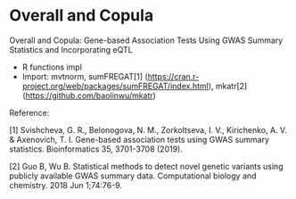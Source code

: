 # Overall and Copula
Overall and Copula: Gene-based Association Tests Using GWAS Summary Statistics and Incorporating eQTL
* R functions impl
* Import: mvtnorm, sumFREGAT[1] (https://cran.r-project.org/web/packages/sumFREGAT/index.html), mkatr[2] (https://github.com/baolinwu/mkatr)

Reference:

[1] Svishcheva, G. R., Belonogova, N. M., Zorkoltseva, I. V., Kirichenko, A. V. & Axenovich, T. I. Gene-based association tests using GWAS summary statistics. Bioinformatics 35, 3701-3708 (2019).

[2] Guo B, Wu B. Statistical methods to detect novel genetic variants using publicly available GWAS summary data. Computational biology and chemistry. 2018 Jun 1;74:76-9.
